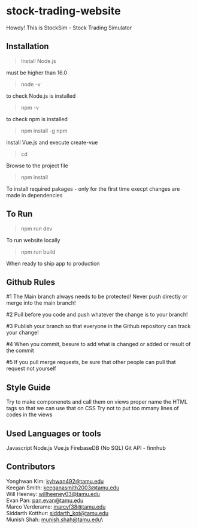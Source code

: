 # stock-trading-website
Howdy! This is StockSim -  Stock Trading Simulator

## Installation
>Install Node.js

must be higher than 16.0

>node -v 

to check Node.js is installed

>npm -v 

to check npm is installed

>npm install -g npm 


install Vue.js and execute create-vue

> cd <your-project-name>

Browse to the project file

> npm install

To install required pakages - only for the first time execpt changes are made in dependencies

## To Run
> npm run dev

To run website locally

> npm run build

When ready to ship app to production

## Github Rules
#1 The Main branch always needs to be protected! Never push directly or merge into the main branch!

#2 Pull before you code and push whatever the change is to your branch!

#3 Publish your branch so that everyone in the Github repository can track your change!

#4 When you commit, besure to add what is changed or added or result of the commit

#5 If you pull merge requests, be sure that other people can pull that request not yourself

## Style Guide
Try to make componenets and call them on views
proper name the HTML tags so that we can use that on CSS
Try not to put too mmany lines of codes in the views

## Used Languages or tools
Javascript
Node.js
Vue.js
FirebaseDB (No SQL)
Git
API - finnhub

## Contributors
Yonghwan Kim: kyhwan492@tamu.edu\
Keegan Smith: keeganasmith2003@tamu.edu\
Will Heeney: willheeney03@tamu.edu\
Evan Pan: pan.evan@tamu.edu\
Marco Verderame: marcvf38@tamu.edu\
Siddarth Kotthur: siddarth_kot@tamu.edu\
Munish Shah: munish.shah@tamu.edu\
